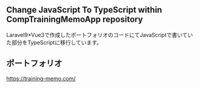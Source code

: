 ## Change JavaScript To TypeScript within CompTrainingMemoApp repository

Laravel9×Vue3で作成したポートフォリオのコードにてJavaScriptで書いていた部分をTypeScriptに移行しています。

## ポートフォリオ
<a>https://training-memo.com/</a>

